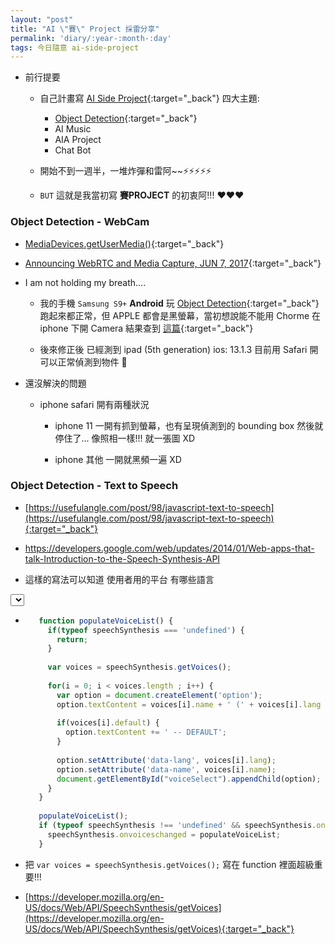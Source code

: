 ```yaml
---
layout: "post"
title: "AI \"賽\" Project 採雷分享"
permalink: 'diary/:year-:month-:day'
tags: 今日隨意 ai-side-project 
---
```



- 前行提要

  - 自己計畫寫 [AI Side Project](https://yuting-dl-dream.appspot.com/){:target="_back"} 四大主題:

     - [Object Detection](https://yuting-object-detection.herokuapp.com/){:target="_back"}
     - AI Music
     - AIA Project
     - Chat Bot

  - 開始不到一週半，一堆炸彈和雷阿~~:zap::zap::zap::zap::zap:

  - `BUT` 這就是我當初寫 __賽PROJECT__ 的初衷阿!!! :heart::heart::heart:

### Object Detection - WebCam

- [MediaDevices.getUserMedia()](https://developer.mozilla.org/en-US/docs/Web/API/MediaDevices/getUserMedia){:target="_back"}

- [Announcing WebRTC and Media Capture, JUN 7, 2017](https://stackoverflow.com/questions/12024770/access-camera-from-a-browser){:target="_back"}

- I am not holding my breath....

   - 我的手機  `Samsung S9+` __Android__ 玩  [Object Detection](https://yuting-object-detection.herokuapp.com/){:target="_back"} 跑起來都正常，但 APPLE 都會是黑螢幕，當初想說能不能用 Chorme 在 iphone 下開 Camera 結果查到 [這篇](https://stackoverflow.com/questions/51501642/chrome-and-firefox-are-not-able-to-access-iphone-camera){:target="_back"}

   - 後來修正後 已經測到 ipad (5th generation) ios: 13.1.3 目前用 Safari 開可以正常偵測到物件 :high_brightness:


- 還沒解決的問題 
 
  - iphone safari 開有兩種狀況

     - iphone 11 一開有抓到螢幕，也有呈現偵測到的 bounding box 然後就停住了... 像照相一樣!!! 就一張圖 XD

     - iphone 其他 一開就黑頻一遍 XD


### Object Detection - Text to Speech 

- [https://usefulangle.com/post/98/javascript-text-to-speech](https://usefulangle.com/post/98/javascript-text-to-speech){:target="_back"}

- https://developers.google.com/web/updates/2014/01/Web-apps-that-talk-Introduction-to-the-Speech-Synthesis-API

- 這樣的寫法可以知道 使用者用的平台 有哪些語言

<select id="voicesOptions"> 
</select>

- ~~~js
     function populateVoiceList() {
       if(typeof speechSynthesis === 'undefined') {
         return;
       }
     
       var voices = speechSynthesis.getVoices();
     
       for(i = 0; i < voices.length ; i++) {
         var option = document.createElement('option');
         option.textContent = voices[i].name + ' (' + voices[i].lang + ')';
         
         if(voices[i].default) {
           option.textContent += ' -- DEFAULT';
         }
     
         option.setAttribute('data-lang', voices[i].lang);
         option.setAttribute('data-name', voices[i].name);
         document.getElementById("voiceSelect").appendChild(option);
       }
     }
     
     populateVoiceList();
     if (typeof speechSynthesis !== 'undefined' && speechSynthesis.onvoiceschanged !== undefined) {
       speechSynthesis.onvoiceschanged = populateVoiceList;
     }
     ~~~

- 把 `var voices = speechSynthesis.getVoices();` 寫在 function 裡面超級重要!!!

- [https://developer.mozilla.org/en-US/docs/Web/API/SpeechSynthesis/getVoices](https://developer.mozilla.org/en-US/docs/Web/API/SpeechSynthesis/getVoices){:target="_back"}



<script>

var select = document.getElementById("voicesOptions");
function voiceGO() {
    let voices = speechSynthesis.getVoices();

    for (let i = 0; i < voices.length; i ++ ) {
        let opt = voices[i].name
    let optLang = voices[i].lang
    let el = document.createElement("option");
    el.textContent = opt;
    el.value = optLang;
    select.appendChild(el);
 }
}
voiceGO();
speechSynthesis.onvoiceschanged = voiceGO;


// function populateVoiceList() {
//   if(typeof speechSynthesis === 'undefined') {
//     return;
//   }

//   let voices = speechSynthesis.getVoices();

//   alert(voices)
//   for(i = 0; i < voices.length ; i++) {
//     var option = document.createElement('option');
//     option.textContent = voices[i].name + ' (' + voices[i].lang + ')';
    
//     if(voices[i].default) {
//       option.textContent += ' -- DEFAULT';
//     }

//     option.setAttribute('data-lang', voices[i].lang);
//     option.setAttribute('data-name', voices[i].name);
//     document.getElementById("voicesOptions").appendChild(option);
//   }
// }

// populateVoiceList();
// if (typeof speechSynthesis !== 'undefined' && speechSynthesis.onvoiceschanged !== undefined) {
//   speechSynthesis.onvoiceschanged = populateVoiceList;
// }

</script>